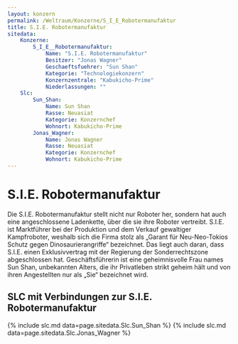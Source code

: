 ```yaml
---
layout: konzern
permalink: /Weltraum/Konzerne/S_I_E_Robotermanufaktur
title: S.I.E. Robotermanufaktur
sitedata:
    Konzerne:
        S_I_E__Robotermanufaktur:
            Name: "S.I.E. Robotermanufaktur"
            Besitzer: "Jonas Wagner"
            Geschaeftsfuehrer: "Sun Shan"
            Kategorie: "Technologiekonzern"
            Konzernzentrale: "Kabukicho-Prime"
            Niederlassungen: ""
    Slc:
        Sun_Shan:
            Name: Sun Shan
            Rasse: Neuasiat
            Kategorie: Konzernchef
            Wohnort: Kabukicho-Prime
        Jonas_Wagner:
            Name: Jonas Wagner
            Rasse: Neuasiat
            Kategorie: Konzernchef
            Wohnort: Kabukicho-Prime
---
```


# S.I.E. Robotermanufaktur

Die S.I.E. Robotermanufaktur stellt nicht nur Roboter her, sondern hat auch eine angeschlossene Ladenkette, über die sie ihre Roboter vertreibt. S.I.E. ist Marktführer bei der Produktion und dem Verkauf gewaltiger Kampfroboter, weshalb sich die Firma stolz als &bdquo;Garant für Neu-Neo-Tokios Schutz gegen Dinosaurierangriffe&ldquo; bezeichnet. Das liegt auch daran, dass S.I.E. einen Exklusivvertrag mit der Regierung der Sonderrechtszone abgeschlossen hat. Geschäftsführerin ist eine geheimnisvolle Frau names Sun Shan, unbekannten Alters, die ihr Privatleben strikt geheim hält und von ihren Angestellten nur als &bdquo;Sie&ldquo; bezeichnet wird.

## SLC mit Verbindungen zur S.I.E. Robotermanufaktur

{% include slc.md data=page.sitedata.Slc.Sun_Shan %}
{% include slc.md data=page.sitedata.Slc.Jonas_Wagner %}
